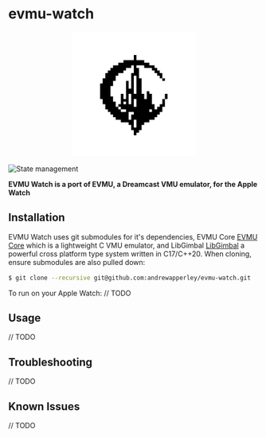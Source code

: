 # evmu-watch

<p align="center">
  <img src="./icon.png" width="250" />
</p>

![State management](./gifs/vmu-state-management.gif)
<!-- ![GIOVANNI](banner.png) -->

**EVMU Watch is a port of EVMU, a Dreamcast VMU emulator, for the Apple Watch**

## Installation

EVMU Watch uses git submodules for it's dependencies, EVMU Core [EVMU Core](http://chaosrift.endofinternet.net/open-source/evmu-core) which is a lightweight C VMU emulator, and LibGimbal [LibGimbal](https://github.com/gyrovorbis/libgimbal) a powerful cross platform type system written in C17/C++20. When cloning, ensure submodules are also pulled down:

``` bash
$ git clone --recursive git@github.com:andrewapperley/evmu-watch.git
```

To run on your Apple Watch:
// TODO

## Usage

// TODO

## Troubleshooting

// TODO

## Known Issues

// TODO
